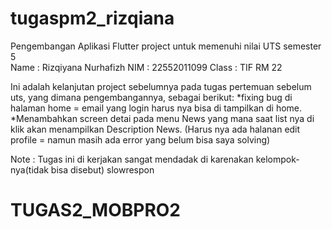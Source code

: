 # tugaspm2_rizqiana

Pengembangan Aplikasi Flutter project 
untuk memenuhi nilai UTS semester 5  
Name : Rizqiyana Nurhafizh
NIM : 22552011099
Class : TIF RM 22

Ini adalah kelanjutan project sebelumnya pada tugas pertemuan sebelum uts,
yang dimana pengembangannya, sebagai berikut: 
*fixing bug di halaman home = email yang login harus nya bisa di tampilkan di home.
*Menambahkan screen detai pada menu News yang mana saat list nya di klik akan menampilkan Description News.
(Harus nya ada halanan edit profile = namun masih ada error yang belum bisa saya solving)

Note :
Tugas ini di kerjakan sangat mendadak di karenakan kelompok-nya(tidak bisa disebut) slowrespon


# TUGAS2_MOBPRO2